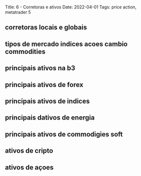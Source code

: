 Title: 6 - Corretoras e ativos
Date: 2022-04-01
Tags: price action, metatrader 5


## corretoras locais e globais
## tipos de mercado indices acoes cambio commodities
## principais ativos na b3
## principais ativos de forex
## principais ativos de indices
## principais dativos de energia
## principais ativos de commodigies soft
## ativos de cripto
## ativos de açoes
